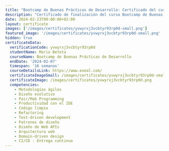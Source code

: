 ```yaml
---
title: "Bootcamp de Buenas Prácticas de Desarrollo: Certificado del curso"
description: "Certificado de finalización del curso Bootcamp de Buenas Prácticas de Desarrollo para Mario Beteta."
date: 2024-02-23T00:00:00+02:00
layout: certificate
images: ['/images/certificates/yvwyrxj3vcbtyr93rp0d-small.png']
featured_image: '/images/certificates/yvwyrxj3vcbtyr93rp0d-small.png'
hidden: true
certificateData:
  verificationCode: yvwyrxj3vcbtyr93rp0d 
  studentName: Mario Beteta
  courseName: Bootcamp de Buenas Prácticas de Desarrollo
  endDate: '2024-02-07'
  timespan: '16 semanas'
  courseDetailsLink: https://www.exeal.com/
  certificateImageSmall: /images/certificates/yvwyrxj3vcbtyr93rp0d-small.png
  certificateImage: /images/certificates/yvwyrxj3vcbtyr93rp0d.png
  competencies:
    - Metodologías ágiles
    - Diseño evolutivo
    - Pair/Mob Programming
    - Productividad con el IDE
    - Código limpio
    - Refactoring
    - Test-driven development
    - Patrones de diseño
    - Diseño de Web APIs
    - Arquitectura web
    - Domain-driven design
    - CI/CD - Entrega continua
---
```

